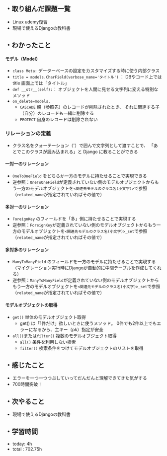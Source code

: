 ## ・取り組んだ課題一覧
- Linux udemy復習
- 現場で使えるDjangoの教科書

## ・わかったこと

#### モデル（Model）
- `class Meta:` データーベースの設定をカスタマイズする時に使う内部クラス
- ```title = models.CharField(verbose_name='タイトル')```
：
DBやコード上では title
画面上では「タイトル」
- `def __str__(self):`： オブジェクトを人間に見せる文字列に変える特別なメソッド
- `on_delete=models.` 
  - `CASCADE` 親（参照先）のレコードが削除されたとき、
それに関連する子（自分）のレコードも一緒に削除する
  - `PROTECT` 自身のレコードは削除されない

### リレーションの定義
- クラス名をクォーテーション（'）で囲んで文字列として渡すことで、
「あとでこのクラスが読み込まれる」と Django に教ることができる
#### 一対一のリレーション
- `OneToOneField` をどちらか一方のモデルに持たせることで実現できる
- 逆参照：`OneToOneField`が定義されていない側のモデルオブジェクトからもう一方のモデルオブジェクトを`<関連先モデルのクラス名(小文字)>`で参照（`related_name`が指定されていればその値で）
#### 多対一のリレーション
- `ForeignKey` のフィールドを「多」側に持たせることで実現する
- 逆参照：`ForeignKey`が定義されていない側のモデルオブジェクトからもう一方のモデルオブジェクトを`<関連先モデルのクラス名(小文字)>_set`で参照（`related_name`が指定されていればその値で）
#### 多対多のリレーション
-  `ManyToManyField` のフィールドを一方のモデルに持たせることで実現する（マイグレーション実行時にDjangoが自動的に中間テーブルを作成してくれる）
- 逆参照：`ManyToManyField`が定義されていない側のモデルオブジェクトからもう一方のモデルオブジェクトを`<関連先モデルのクラス名(小文字)>_set`で参照（`related_name`が指定されていればその値で）

#### モデルオブジェクトの取得
- `get()` 単体のモデルオブジェクト取得
  - get() は「1件だけ」欲しいときに使うメソッド。
0件でも2件以上でもエラーになるから、主キー（pk）指定が安全
- `all()`または`filter()` 複数のモデルオブジェクト取得
  - `all()` 条件を利用しない検索
  - `filter()` 検索条件をつけてモデルオブジェクトのリストを取得





## ・感じたこと
- エラーを一つ一つつぶしていってだんだんと理解できてきた気がする
- 700時間突破！


## ・次やること
- 現場で使えるDjangoの教科書

## ・学習時間
- today:  4h
- total  : 702.75h
